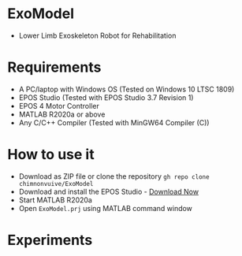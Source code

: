 # ExoModel
* Lower Limb Exoskeleton Robot for Rehabilitation

# Requirements
* A PC/laptop with Windows OS (Tested on Windows 10 LTSC 1809)
* EPOS Studio (Tested with EPOS Studio 3.7 Revision 1)
* EPOS 4 Motor Controller
* MATLAB R2020a or above
* Any C/C++ Compiler (Tested with MinGW64 Compiler (C))

# How to use it
* Download as ZIP file or clone the repository `gh repo clone chimnonvuive/ExoModel`
* Download and install the EPOS Studio - [Download Now](https://www.maxongroup.com/medias/sys_master/root/8942467743774/EPOS-2-4-IDX-Setup.zip)
* Start MATLAB R2020a
* Open `ExoModel.prj` using MATLAB command window

# Experiments

